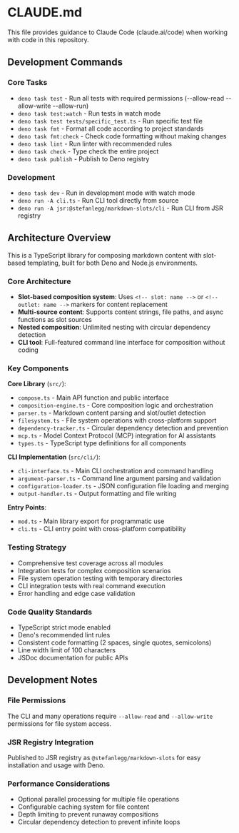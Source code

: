 # CLAUDE.md

This file provides guidance to Claude Code (claude.ai/code) when working with code in this repository.

## Development Commands

### Core Tasks

- `deno task test` - Run all tests with required permissions (--allow-read --allow-write --allow-run)
- `deno task test:watch` - Run tests in watch mode
- `deno task test tests/specific_test.ts` - Run specific test file
- `deno task fmt` - Format all code according to project standards
- `deno task fmt:check` - Check code formatting without making changes
- `deno task lint` - Run linter with recommended rules
- `deno task check` - Type check the entire project
- `deno task publish` - Publish to Deno registry

### Development

- `deno task dev` - Run in development mode with watch mode
- `deno run -A cli.ts` - Run CLI tool directly from source
- `deno run -A jsr:@stefanlegg/markdown-slots/cli` - Run CLI from JSR registry

## Architecture Overview

This is a TypeScript library for composing markdown content with slot-based templating, built for both Deno and Node.js environments.

### Core Architecture

- **Slot-based composition system**: Uses `<!-- slot: name -->` or `<!-- outlet: name -->` markers for content replacement
- **Multi-source content**: Supports content strings, file paths, and async functions as slot sources
- **Nested composition**: Unlimited nesting with circular dependency detection
- **CLI tool**: Full-featured command line interface for composition without coding

### Key Components

**Core Library** (`src/`):

- `compose.ts` - Main API function and public interface
- `composition-engine.ts` - Core composition logic and orchestration
- `parser.ts` - Markdown content parsing and slot/outlet detection
- `filesystem.ts` - File system operations with cross-platform support
- `dependency-tracker.ts` - Circular dependency detection and prevention
- `mcp.ts` - Model Context Protocol (MCP) integration for AI assistants
- `types.ts` - TypeScript type definitions for all components

**CLI Implementation** (`src/cli/`):

- `cli-interface.ts` - Main CLI orchestration and command handling
- `argument-parser.ts` - Command line argument parsing and validation
- `configuration-loader.ts` - JSON configuration file loading and merging
- `output-handler.ts` - Output formatting and file writing

**Entry Points**:

- `mod.ts` - Main library export for programmatic use
- `cli.ts` - CLI entry point with cross-platform compatibility

### Testing Strategy

- Comprehensive test coverage across all modules
- Integration tests for complex composition scenarios
- File system operation testing with temporary directories
- CLI integration tests with real command execution
- Error handling and edge case validation

### Code Quality Standards

- TypeScript strict mode enabled
- Deno's recommended lint rules
- Consistent code formatting (2 spaces, single quotes, semicolons)
- Line width limit of 100 characters
- JSDoc documentation for public APIs

## Development Notes

### File Permissions

The CLI and many operations require `--allow-read` and `--allow-write` permissions for file system access.

### JSR Registry Integration

Published to JSR registry as `@stefanlegg/markdown-slots` for easy installation and usage with Deno.

### Performance Considerations

- Optional parallel processing for multiple file operations
- Configurable caching system for file content
- Depth limiting to prevent runaway compositions
- Circular dependency detection to prevent infinite loops
